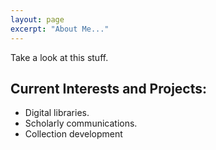 ```yaml
---
layout: page
excerpt: "About Me..."
---
```


Take a look at this stuff.

## Current Interests and Projects:

- Digital libraries. 
- Scholarly communications. 
- Collection development
